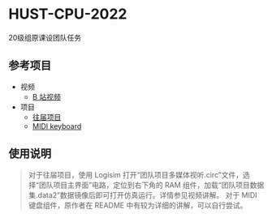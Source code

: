 # HUST-CPU-2022

20级组原课设团队任务

## 参考项目

- 视频
  - [B 站视频](https://www.bilibili.com/video/BV1W54y1i7oL/?vd_source=7b62d8645e33caecde1b6dc6e75c4bda)
- 项目
  - [往届项目](https://github.com/lrg11/hust_computer_organization)
  - [MIDI keyboard](https://github.com/mrmcsoftware/MIDIkeyboard)

## 使用说明

> 对于往届项目，使用 Logisim 打开“团队项目多媒体视听.circ”文件，选择“团队项目主界面”电路，定位到右下角的 RAM 组件，加载“团队项目数据集.data2”数据镜像后即可打开仿真运行。详情参见视频讲解。
> 对于 MIDI 键盘组件，原作者在 README 中有较为详细的讲解，可以自行尝试。